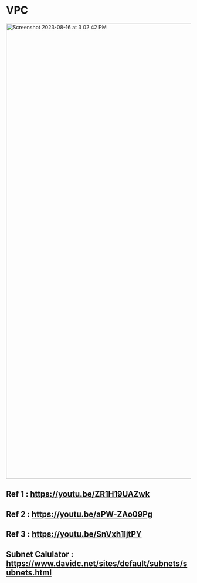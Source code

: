 # VPC

<img width="1240" alt="Screenshot 2023-08-16 at 3 02 42 PM" src="https://github.com/rizwan141/KUBERNETES/assets/103893307/1c634dd8-03d0-40cb-b611-3d669b46e6f4">


## Ref 1 : https://youtu.be/ZR1H19UAZwk
## Ref 2 : https://youtu.be/aPW-ZAo09Pg
## Ref 3 : https://youtu.be/SnVxh1IjtPY
## Subnet Calulator : https://www.davidc.net/sites/default/subnets/subnets.html

